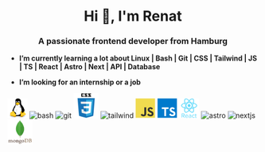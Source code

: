 <h1 align="center">Hi 👋, I'm Renat</h1>
<h3 align="center">A passionate frontend developer from Hamburg</h3>

- **I’m currently learning a lot about Linux | Bash | Git | CSS | Tailwind | JS | TS | React | Astro | Next | API | Database**

- **I’m looking for an internship or a job**

<p align="left">
    <img src="https://raw.githubusercontent.com/devicons/devicon/master/icons/linux/linux-original.svg" alt="linux" width="40"/> 
    <img src="https://runcode-app-public.s3.amazonaws.com/images/bash-shell-script-online-editor-compiler.original.png" alt="bash" width="40"/> 
    <img src="https://www.vectorlogo.zone/logos/git-scm/git-scm-icon.svg" alt="git" width="40"/> 
    <img src="https://raw.githubusercontent.com/devicons/devicon/master/icons/css3/css3-original-wordmark.svg" alt="css3" width="50"/> 
    <img src="https://www.vectorlogo.zone/logos/tailwindcss/tailwindcss-icon.svg" alt="tailwind" width="50"/> 
    <img src="https://raw.githubusercontent.com/devicons/devicon/master/icons/javascript/javascript-original.svg" alt="javascript" width="40"/> 
    <img src="https://raw.githubusercontent.com/devicons/devicon/master/icons/typescript/typescript-original.svg" alt="typescript" width="40"/> 
    <img src="https://raw.githubusercontent.com/devicons/devicon/master/icons/react/react-original-wordmark.svg" alt="react" width="40"/> 
    <img src="https://astro.build/assets/press/astro-logo-light-gradient.svg" alt="astro" width="130"/> 
    <img src="https://images.ctfassets.net/piwi0eufbb2g/2tanwYlvc27w41e445XOhk/2f4133ef0c0972f1feef02a2d8dc590e/nextjs.jpeg?w=1200&h=630" alt="nextjs" width="100"/> 
    <img src="https://raw.githubusercontent.com/devicons/devicon/master/icons/mongodb/mongodb-original-wordmark.svg" alt="mongodb" width="50"/>
</p>
